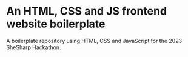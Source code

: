 # An HTML, CSS and JS frontend website boilerplate
A boilerplate repository using HTML, CSS and JavaScript for the 2023 SheSharp Hackathon.
